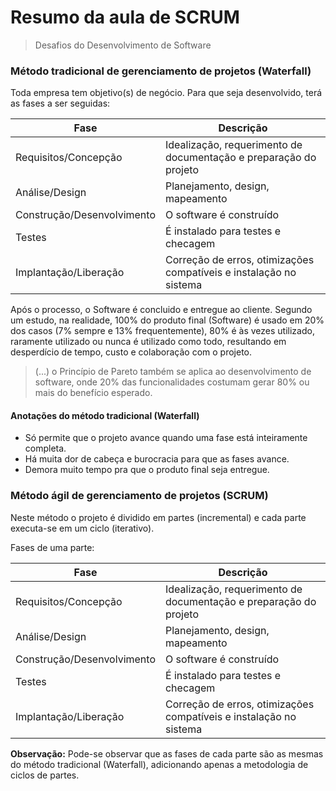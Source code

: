 # Resumo da aula de **SCRUM**
> Desafios do Desenvolvimento de Software

### Método tradicional de gerenciamento de projetos (Waterfall)

Toda empresa tem objetivo(s) de negócio. Para que seja desenvolvido, terá as fases a ser seguidas:

| Fase | Descrição |
| ---- | --------- |
| Requisitos/Concepção | Idealização, requerimento de documentação e preparação do projeto |
| Análise/Design | Planejamento, design, mapeamento |
| Construção/Desenvolvimento | O software é construído |
| Testes | É instalado para testes e checagem |
| Implantação/Liberação | Correção de erros, otimizações compatíveis e instalação no sistema |

Após o processo, o Software é concluido e entregue ao cliente.
Segundo um estudo, na realidade, 100% do produto final (Software) é usado em 20% dos casos (7% sempre e 13% frequentemente), 80% é às vezes utilizado, raramente utilizado ou nunca é utilizado como todo, resultando em desperdício de tempo, custo e colaboração com o projeto.
> (...) o Princípio de Pareto também se aplica ao desenvolvimento de software, onde 20% das funcionalidades costumam gerar 80% ou mais do benefício esperado.

#### Anotações do método tradicional (Waterfall)
- Só permite que o projeto avance quando uma fase está inteiramente completa.
- Há muita dor de cabeça e burocracia para que as fases avance.
- Demora muito tempo pra que o produto final seja entregue.

### Método ágil de gerenciamento de projetos (SCRUM)

Neste método o projeto é dividido em partes (incremental) e cada parte executa-se em um ciclo (iterativo).

Fases de uma parte:

| Fase | Descrição |
| --------------------------- | ------------------ |
| Requisitos/Concepção | Idealização, requerimento de documentação e preparação do projeto |
| Análise/Design | Planejamento, design, mapeamento |
| Construção/Desenvolvimento | O software é construído |
| Testes | É instalado para testes e checagem |
| Implantação/Liberação | Correção de erros, otimizações compatíveis e instalação no sistema |

**Observação:** Pode-se observar que as fases de cada parte são as mesmas do método tradicional (Waterfall), adicionando apenas a metodologia de ciclos de partes.


